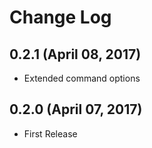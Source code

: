 # Change Log

## 0.2.1 (April 08, 2017)
- Extended command options

## 0.2.0 (April 07, 2017)
- First Release
